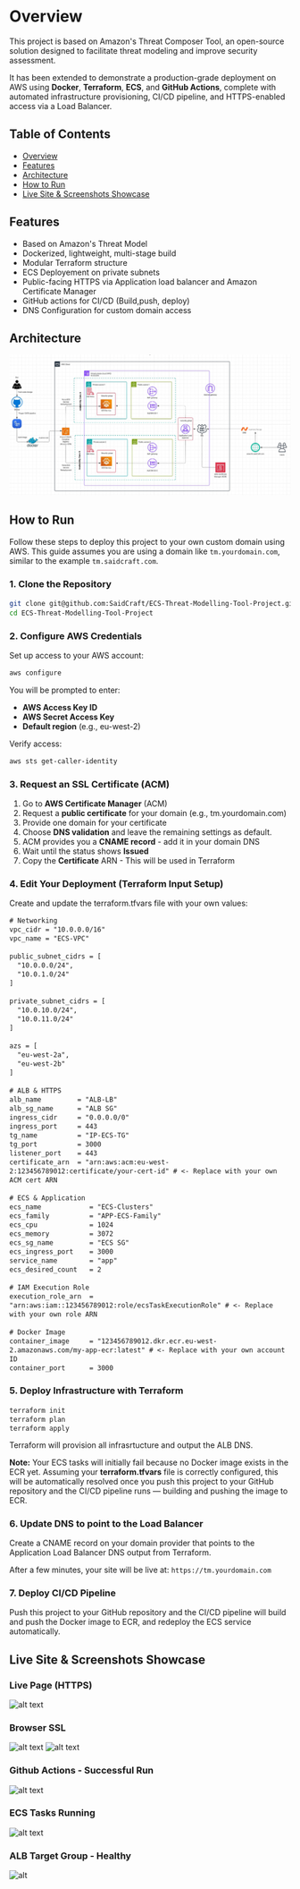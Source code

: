 # Overview

This project is based on Amazon's Threat Composer Tool, an open-source solution designed to facilitate threat modeling and improve security assessment.

It has been extended to demonstrate a production-grade deployment on AWS using **Docker**, **Terraform**, **ECS**, and **GitHub Actions**, complete with automated infrastructure provisioning, CI/CD pipeline, and HTTPS-enabled access via a Load Balancer.


## Table of Contents

- [Overview](#overview)  
- [Features](#features)  
- [Architecture](#architecture)  
- [How to Run](#how-to-run)  
- [Live Site & Screenshots Showcase](#live-site--screenshots-showcase)    

## Features
- Based on Amazon's Threat Model
- Dockerized, lightweight, multi-stage build
- Modular Terraform structure
- ECS Deployement on private subnets
- Public-facing HTTPS via Application load balancer and Amazon Certificate Manager
- GitHub actions for CI/CD (Build,push, deploy)
- DNS Configuration for custom domain access


## Architecture

![alt text](/src/ECS-Architecture.JPG)

## How to Run

Follow these steps to deploy this project to your own custom domain using AWS. This guide assumes you are using a domain like `tm.yourdomain.com`, similar to the example `tm.saidcraft.com`.

### 1. Clone the Repository
```bash 
git clone git@github.com:SaidCraft/ECS-Threat-Modelling-Tool-Project.git
cd ECS-Threat-Modelling-Tool-Project
```

### 2. Configure AWS Credentials
Set up access to your AWS account:
```bash
aws configure
```
You will be prompted to enter:
- **AWS Access Key ID**
- **AWS Secret Access Key**
- **Default region** (e.g., eu-west-2)

Verify access:
```bash
aws sts get-caller-identity
```

### 3. Request an SSL Certificate (ACM)
1. Go to **AWS Certificate Manager** (ACM)
2. Request a **public certificate** for your domain (e.g., tm.yourdomain.com)
3. Provide one domain for your certificate
4. Choose **DNS validation** and leave the remaining settings as default.
5. ACM provides you a **CNAME record** - add it in your domain DNS
6. Wait until the status shows **Issued**
7. Copy the **Certificate** ARN - This will be used in Terraform

### 4. Edit Your Deployment (Terraform Input Setup)
Create and update the terraform.tfvars file with your own values:
```hcl
# Networking
vpc_cidr = "10.0.0.0/16"
vpc_name = "ECS-VPC"

public_subnet_cidrs = [
  "10.0.0.0/24",
  "10.0.1.0/24"
]

private_subnet_cidrs = [
  "10.0.10.0/24",
  "10.0.11.0/24"
]

azs = [
  "eu-west-2a",
  "eu-west-2b"
]

# ALB & HTTPS
alb_name         = "ALB-LB"
alb_sg_name      = "ALB SG"
ingress_cidr     = "0.0.0.0/0"
ingress_port     = 443
tg_name          = "IP-ECS-TG"
tg_port          = 3000
listener_port    = 443
certificate_arn  = "arn:aws:acm:eu-west-2:123456789012:certificate/your-cert-id" # <- Replace with your own ACM cert ARN

# ECS & Application
ecs_name            = "ECS-Clusters"
ecs_family          = "APP-ECS-Family"
ecs_cpu             = 1024
ecs_memory          = 3072
ecs_sg_name         = "ECS SG"
ecs_ingress_port    = 3000
service_name        = "app"
ecs_desired_count   = 2

# IAM Execution Role
execution_role_arn  = "arn:aws:iam::123456789012:role/ecsTaskExecutionRole" # <- Replace with your own role ARN

# Docker Image
container_image     = "123456789012.dkr.ecr.eu-west-2.amazonaws.com/my-app-ecr:latest" # <- Replace with your own account ID
container_port      = 3000
```
### 5. Deploy Infrastructure with Terraform
```hcl
terraform init
terraform plan
terraform apply
```
Terraform will provision all infrasrtucture and output the ALB DNS.

**Note:** Your ECS tasks will initially fail because no Docker image exists in the ECR yet. Assuming your **terraform.tfvars** file is correctly configured, this will be automatically resolved once you push this project to your GitHub repository and the CI/CD pipeline runs — building and pushing the image to ECR.

### 6. Update DNS to point to the Load Balancer
Create a CNAME record on your domain provider that points to the Application Load Balancer DNS output from Terraform. 

After a few minutes, your site will be live at:
```https://tm.yourdomain.com```

### 7. Deploy CI/CD Pipeline
Push this project to your GitHub repository and the CI/CD pipeline will build and push the Docker image to ECR, and redeploy the ECS service automatically.


## Live Site & Screenshots Showcase

### Live Page (HTTPS)
![alt text](/src/Website.gif)

### Browser SSL 
![alt text](/src/SSL%20Lock%20Icon.JPG)
![alt text](/src/SSL%20Certificate.JPG)

### Github Actions - Successful Run
![alt text](/src/GitHub%20Actions%20-%20Success.JPG)

### ECS Tasks Running
![alt text](/src/ECS-Tasks-Running.JPG)

### ALB Target Group - Healthy
![alt](/src/ALB-Target%20Group%20-%20Healthy.JPG)

